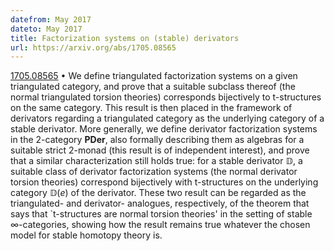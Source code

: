 ```yaml
---
datefrom: May 2017
dateto: May 2017
title: Factorization systems on (stable) derivators
url: https://arxiv.org/abs/1705.08565
---
```


[1705.08565](https://arxiv.org/abs/1705.08565) •
We define triangulated factorization systems on a given triangulated category, and prove that a suitable subclass thereof (the normal triangulated torsion theories) corresponds bijectively to t-structures on the same category.
This result is then placed in the framework of derivators regarding a triangulated category as the underlying category of a stable derivator. More generally, we define derivator factorization systems in the 2-category $\mathbf{PDer}$, also formally describing them as algebras for a suitable strict 2-monad (this result is of independent interest), and prove that a similar characterization still holds true: for a stable derivator $\mathbb{D}$, a suitable class of derivator factorization systems (the normal derivator torsion theories) correspond bijectively with t-structures on the underlying category $\mathbb{D}(e)$ of the derivator. These two result can be regarded as the triangulated- and derivator- analogues, respectively, of the theorem that says that `t-structures are normal torsion theories' in the setting of stable ∞-categories, showing how the result remains true whatever the chosen model for stable homotopy theory is.
